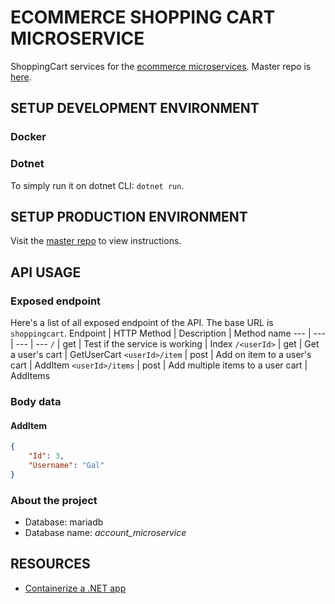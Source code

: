 # ECOMMERCE SHOPPING CART MICROSERVICE
ShoppingCart services for the [ecommerce microservices][1].
Master repo is [here](https://github.com/HarimbolaSantatra/gammerlgaard-shopping-cart).

## SETUP DEVELOPMENT ENVIRONMENT
### Docker
### Dotnet
To simply run it on dotnet CLI: `dotnet run`.

## SETUP PRODUCTION ENVIRONMENT
Visit the [master repo][1] to view instructions.

## API USAGE
### Exposed endpoint

Here's a list of all exposed endpoint of the API. The base URL is `shoppingcart`.
Endpoint | HTTP Method | Description | Method name
--- | --- | --- | ---
`/` | get | Test if the service is working | Index
`/<userId>` | get | Get a user's cart | GetUserCart
`<userId>/item` | post | Add on item to a user's cart | AddItem
`<userId>/items` | post | Add multiple items to a user cart | AddItems

### Body data
#### AddItem
```json
{
    "Id": 3,
    "Username": "Gal"
}
```

### About the project
- Database: mariadb
- Database name: *account_microservice*



## RESOURCES
- [Containerize a .NET app](https://learn.microsoft.com/en-us/dotnet/core/docker/build-container?tabs=linux&pivots=dotnet-8-0)

[1]: https://gitlab.com/HarimbolaSantatra/ecommerce-microservices
